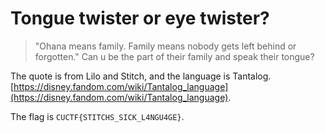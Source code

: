 # Tongue twister or eye twister?

> "Ohana means family. Family means nobody gets left behind or forgotten." Can u be the part of their family and speak their tongue?

The quote is from Lilo and Stitch, and the language is Tantalog. [https://disney.fandom.com/wiki/Tantalog_language](https://disney.fandom.com/wiki/Tantalog_language).

The flag is `CUCTF{STITCHS_SICK_L4NGU4GE}`.
